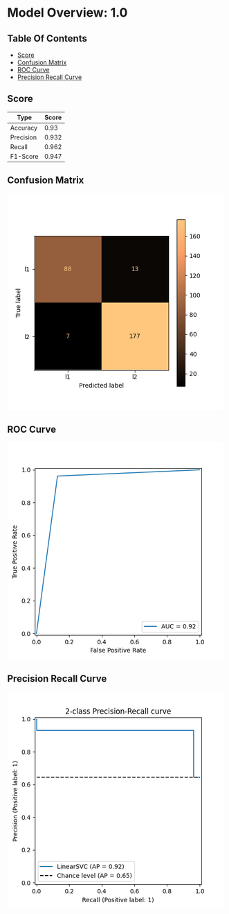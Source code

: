 # Model Overview: 1.0
## Table Of Contents
 - [Score](##Score) 
 - [Confusion Matrix](##Confusion-Matrix) 
 - [ROC Curve](##ROC-Curve) 
 - [Precision Recall Curve](##Precision-Recall-Curve) 


## Score
| Type      | Score                         |
|-----------|-------------------------------|
| Accuracy  |  0.93    |
| Precision |  0.932    |
| Recall    |  0.962    |
| F1-Score  |  0.947    |



## Confusion Matrix
![Confusion Matrix](../../.AI_analyzer/1.0/confusion-matrix.png)



## ROC Curve
![ROC Curve](../../.AI_analyzer/1.0/roc-curve.png)



## Precision Recall Curve
![Precision Recall Curve](../../.AI_analyzer/1.0/precision-recall-curve.png)

